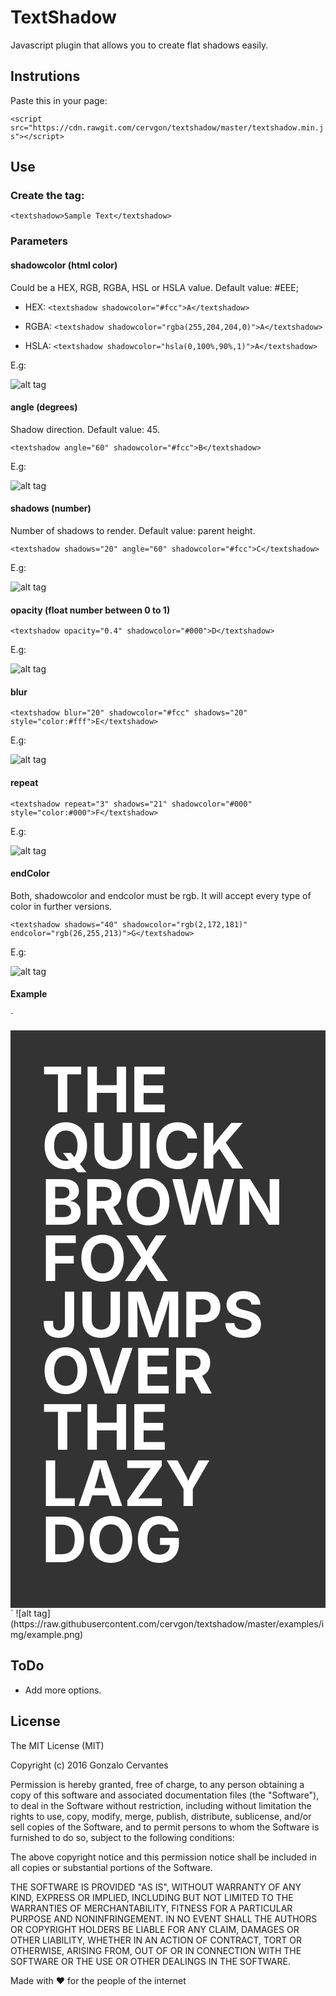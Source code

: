 # TextShadow

Javascript plugin that allows you to create flat shadows easily.

## Instrutions

Paste this in your page:

`<script src="https://cdn.rawgit.com/cervgon/textshadow/master/textshadow.min.js"></script>`

## Use

### Create the tag:

`<textshadow>Sample Text</textshadow>`  

### Parameters

#### shadowcolor (html color)
Could be a HEX, RGB, RGBA, HSL or HSLA value.
Default value: #EEE;

- HEX: `<textshadow shadowcolor="#fcc">A</textshadow>`

- RGBA: `<textshadow shadowcolor="rgba(255,204,204,0)">A</textshadow>`

- HSLA: `<textshadow shadowcolor="hsla(0,100%,90%,1)">A</textshadow>`

E.g:

![alt tag](https://raw.githubusercontent.com/cervgon/textshadow/master/examples/img/a_shadowcolor.png)


#### angle (degrees)
Shadow direction.
Default value: 45.

`<textshadow angle="60" shadowcolor="#fcc">B</textshadow>`

E.g:

![alt tag](https://raw.githubusercontent.com/cervgon/textshadow/master/examples/img/b_angle.png)


#### shadows (number)
Number of shadows to render.
Default value: parent height.

`<textshadow shadows="20" angle="60" shadowcolor="#fcc">C</textshadow>`

E.g:

![alt tag](https://raw.githubusercontent.com/cervgon/textshadow/master/examples/img/c_shadows.png)


#### opacity (float number between 0 to 1)
`<textshadow opacity="0.4" shadowcolor="#000">D</textshadow>`

E.g:

![alt tag](https://raw.githubusercontent.com/cervgon/textshadow/master/examples/img/d_opacity.png)


#### blur

`<textshadow blur="20" shadowcolor="#fcc" shadows="20" style="color:#fff">E</textshadow>`

E.g:

![alt tag](https://raw.githubusercontent.com/cervgon/textshadow/master/examples/img/e_blur.png)


#### repeat

`<textshadow repeat="3" shadows="21" shadowcolor="#000" style="color:#000">F</textshadow>`

E.g:

![alt tag](https://raw.githubusercontent.com/cervgon/textshadow/master/examples/img/f_repeat.png)


#### endColor

Both, shadowcolor and endcolor must be rgb.
It will accept every type of color in further versions.

`<textshadow shadows="40" shadowcolor="rgb(2,172,181)" endcolor="rgb(26,255,213)">G</textshadow>`

E.g:

![alt tag](https://raw.githubusercontent.com/cervgon/textshadow/master/examples/img/g_endcolor.png)


#### Example

`<div style="background-color:#333; padding:50px; overflow:hidden;">
	<textshadow shadowcolor="#000" angle="135" style="color:#fff; font-size:100px; line-height: 0.9em; font-weight:bold">THE QUICK BROWN FOX JUMPS OVER THE LAZY DOG</textshadow>
</div>`
![alt tag](https://raw.githubusercontent.com/cervgon/textshadow/master/examples/img/example.png)


## ToDo
- Add more options.


## License

The MIT License (MIT)

Copyright (c) 2016 Gonzalo Cervantes

Permission is hereby granted, free of charge, to any person obtaining a copy
of this software and associated documentation files (the "Software"), to deal
in the Software without restriction, including without limitation the rights
to use, copy, modify, merge, publish, distribute, sublicense, and/or sell
copies of the Software, and to permit persons to whom the Software is
furnished to do so, subject to the following conditions:

The above copyright notice and this permission notice shall be included in all
copies or substantial portions of the Software.

THE SOFTWARE IS PROVIDED "AS IS", WITHOUT WARRANTY OF ANY KIND, EXPRESS OR
IMPLIED, INCLUDING BUT NOT LIMITED TO THE WARRANTIES OF MERCHANTABILITY,
FITNESS FOR A PARTICULAR PURPOSE AND NONINFRINGEMENT. IN NO EVENT SHALL THE
AUTHORS OR COPYRIGHT HOLDERS BE LIABLE FOR ANY CLAIM, DAMAGES OR OTHER
LIABILITY, WHETHER IN AN ACTION OF CONTRACT, TORT OR OTHERWISE, ARISING FROM,
OUT OF OR IN CONNECTION WITH THE SOFTWARE OR THE USE OR OTHER DEALINGS IN THE
SOFTWARE.

Made with ♥ for the people of the internet

